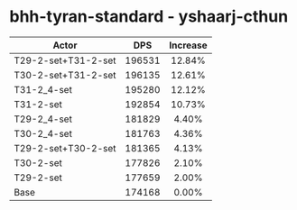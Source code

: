 # bhh-tyran-standard - yshaarj-cthun
| Actor | DPS | Increase |
|---|:---:|:---:|
|T29-2-set+T31-2-set|196531|12.84%|
|T30-2-set+T31-2-set|196135|12.61%|
|T31-2_4-set|195280|12.12%|
|T31-2-set|192854|10.73%|
|T29-2_4-set|181829|4.40%|
|T30-2_4-set|181763|4.36%|
|T29-2-set+T30-2-set|181365|4.13%|
|T30-2-set|177826|2.10%|
|T29-2-set|177659|2.00%|
|Base|174168|0.00%|
